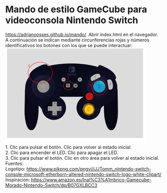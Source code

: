 # Mando de estilo GameCube para videoconsola Nintendo Switch
https://adrianoosses.github.io/mando/.
Abrir index.html en el navegador. 
<br>A continuación se indican mediante circunferencias rojas y números identificativos los botones con los que se puede interactuar:
<br>
![Mando explicativo](images/mando-explicativo.jpg)
<br>1. Clic para pulsar el botón. Clic para volver al estado inicial.
<br>2. Clic para encender el LED. Clic para apagar el LED.
<br>3. Clic para pulsar el botón. Clic en otro área para volver al estado inicial.
<br>Fuentes:
<br>Logotipo: https://www.pikpng.com/pngvi/iJJTomm_nintendo-switch-console-microsoft-etherborn-altered-nintendo-switch-logo-white-clipart/
<br>Inspiracion: https://www.amazon.es/Inal%C3%A1mbrico-Gamecube-Morado-Nintendo-Switch/dp/B07GXLBCC3
